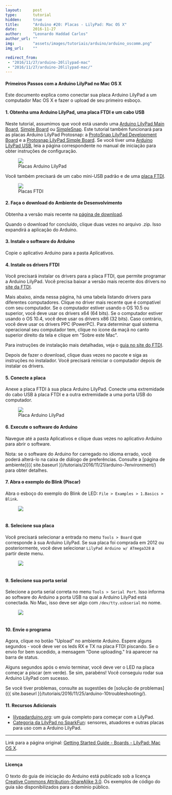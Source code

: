```yaml
---
layout:     post
type:       tutorial
hidden:     true
title:      "Arduino #20: Placas - LilyPad: Mac OS X"
date:       2016-11-27
author:     "Leonardo Haddad Carlos"
author_url: ""
img:        "assets/images/tutoriais/arduino/arduino_oscomm.png"
img_url:    ""

redirect_from:
 - "2016/11/27/arduino-20lilypad-mac"
 - "2016/11/27/arduino-20lilypad-mac/"
---
```


#### Primeiros Passos com a Arduino LilyPad no Mac OS X

Este documento explica como conectar sua placa Arduino LilyPad a um computador Mac OS X e fazer o upload de seu primeiro esboço.

#### 1. Obtenha uma Arduino LilyPad, uma placa FTDI e um cabo USB

Neste tutorial, assumimos que você está usando uma [Arduino LilyPad Main Board](http://lilypadarduino.org/?p=128), [Simple Board](http://lilypadarduino.org/?p=149) ou [SimpleSnap](http://lilypadarduino.org/?p=289). Este tutorial também funcionará para as placas Arduino LilyPad Protosnap: a [ProtoSnap LilyPad Development Board](http://lilypadarduino.org/?p=489) e a [Protosnap LilyPad Simple Board](http://lilypadarduino.org/?p=1461). Se você tiver uma [Arduino LilyPad USB](http://lilypadarduino.org/?p=1494), leia a página correspondente no manual de iniciação para obter instruções de configuração.

<div class="img-container">
  <figure>
    <img src="{{ site.baseurl }}/assets/images/tutoriais/arduino/lily_boards.jpg">
    <figcaption>Placas Arduino LilyPad</figcaption>
  </figure>
</div>

Você também precisará de um cabo mini-USB padrão e de uma [placa FTDI](http://lilypadarduino.org/?p=452).

<div class="img-container">
  <figure>
    <img src="{{ site.baseurl }}/assets/images/tutoriais/arduino/lily_ftdi.jpg">
    <figcaption>Placas FTDI</figcaption>
  </figure>
</div>

#### 2. Faça o download do Ambiente de Desenvolvimento

Obtenha a versão mais recente na [página de download](https://www.arduino.cc/en/Main/Software).

Quando o download for concluído, clique duas vezes no arquivo .zip. Isso expandirá a aplicação do Arduino.

#### 3. Instale o software do Arduino

Copie o aplicativo Arduino para a pasta Aplicativos.

#### 4. Instale os drivers FTDI

Você precisará instalar os drivers para a placa FTDI, que permite programar a Arduino LilyPad. Você precisa baixar a versão mais recente dos drivers no [site da FTDI](http://www.ftdichip.com/Drivers/VCP.htm).

Mais abaixo, ainda nessa página, há uma tabela listando drivers para diferentes computadores. Clique no driver mais recente que é compatível com seu computador. Se o computador estiver usando o OS 10.5 ou superior, você deve usar os drivers x64 (64 bits). Se o computador estiver usando o OS 10.4, você deve usar os drivers x86 (32 bits). Caso contrário, você deve usar os drivers PPC (PowerPC). Para determinar qual sistema operacional seu computador tem, clique no ícone da maçã no canto superior direito da tela e clique em "Sobre este Mac".

Para instruções de instalação mais detalhadas, veja o [guia no site do FTDI](http://www.ftdichip.com/Support/Documents/InstallGuides.htm).

Depois de fazer o download, clique duas vezes no pacote e siga as instruções no instalador. Você precisará reiniciar o computador depois de instalar os drivers.

#### 5. Conecte a placa

Anexe a placa FTDI à sua placa Arduino LilyPad. Conecte uma extremidade do cabo USB à placa FTDI e a outra extremidade a uma porta USB do computador.

<div class="img-container">
  <figure>
    <img src="{{ site.baseurl }}/assets/images/tutoriais/arduino/lily_board.jpg">
    <figcaption>Placa Arduino LilyPad</figcaption>
  </figure>
</div>

#### 6. Execute o software do Arduino

Navegue até a pasta Aplicativos e clique duas vezes no aplicativo Arduino para abrir o software.

Nota: se o software do Arduino for carregado no idioma errado, você poderá alterá-lo na caixa de diálogo de preferências. Consulte a [página de ambiente]({{ site.baseurl }}/tutoriais/2016/11/21/arduino-7environment/) para obter detalhes.

#### 7. Abra o exemplo do Blink (Piscar)

Abra o esboço do exemplo do Blink de LED: `File > Examples > 1.Basics > Blink`.

<div class="img-container">
  <figure>
    <img class="large" src="{{ site.baseurl }}/assets/images/tutoriais/arduino/lily_blink.png">
    <figcaption>&nbsp;</figcaption>
  </figure>
</div>

#### 8. Selecione sua placa

Você precisará selecionar a entrada no menu `Tools > Board` que corresponde à sua Arduino LilyPad. Se sua placa foi comprada em 2012 ou posteriormente, você deve selecionar `LilyPad Arduino w/ ATmega328` a partir deste menu.

<div class="img-container">
  <figure>
    <img class="large" src="{{ site.baseurl }}/assets/images/tutoriais/arduino/lilymac_chooseboard.png">
    <figcaption>&nbsp;</figcaption>
  </figure>
</div>

#### 9. Selecione sua porta serial

Selecione a porta serial correta no menu `Tools > Serial Port`. Isso informa ao software do Arduino a porta USB na qual a Arduino LilyPad está conectada. No Mac, isso deve ser algo com `/dev/tty.usbserial` no nome.

<div class="img-container">
  <figure>
    <img class="large" src="{{ site.baseurl }}/assets/images/tutoriais/arduino/lilymac_chooseport.png">
    <figcaption>&nbsp;</figcaption>
  </figure>
</div>

#### 10. Envie o programa

Agora, clique no botão "Upload" no ambiente Arduino. Espere alguns segundos - você deve ver os leds RX e TX na placa FTDI piscando. Se o envio for bem sucedido, a mensagem "Done uploading." Irá aparecer na barra de status.

Alguns segundos após o envio terminar, você deve ver o LED na placa começar a piscar (em verde). Se sim, parabéns! Você conseguiu rodar sua Arduino LilyPad com sucesso.

Se você tiver problemas, consulte as sugestões de [solução de problemas]({{ site.baseurl }}/tutoriais/2016/11/25/arduino-10troubleshooting/).

#### 11. Recursos Adicionais

- [lilypadarduino.org](http://lilypadarduino.org/): um guia completo para começar com a LilyPad.
- [Categoria da LilyPad no SparkFun](https://www.sparkfun.com/categories/135): sensores, atuadores e outras placas para uso com a Arduino LilyPad.

----

Link para a página original: [Getting Started Guide - Boards - LilyPad: Mac OS X](https://www.arduino.cc/en/Guide/LilyPadMacOSX).

----

#### Licença

O texto do guia de iniciação do Arduino está publicado sob a licença [Creative Commons Attribution-ShareAlike 3.0](https://creativecommons.org/licenses/by-sa/3.0). Os exemplos de código do guia são disponibilizados para o domínio público.

